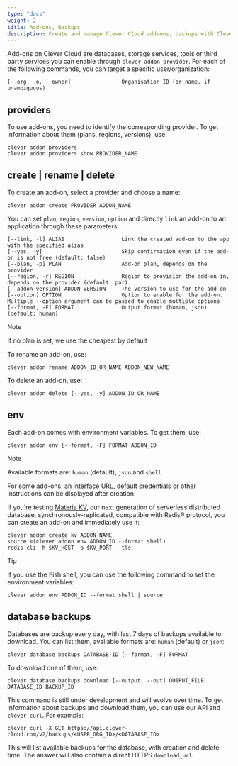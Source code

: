 ```yaml
---
type: "docs"
weight: 2
title: Add-ons, Backups
description: Create and manage Clever Cloud add-ons, backups with Clever Tools
---
```


Add-ons on Clever Cloud are databases, storage services, tools or third party services you can enable through `clever addon provider`. For each of the following commands, you can target a specific user/organization:

```
[--org, -o, --owner]                Organisation ID (or name, if unambiguous)
```

## providers

To use add-ons, you need to identify the corresponding provider. To get information about them (plans, regions, versions), use:

```
clever addon providers
clever addon providers show PROVIDER_NAME
```

## create | rename | delete

To create an add-on, select a provider and choose a name:

```
clever addon create PROVIDER ADDON_NAME
```

You can set `plan`, `region`, `version`, `option` and directly `link` an add-on to an application through these parameters:

```
[--link, -l] ALIAS                  Link the created add-on to the app with the specified alias
[--yes, -y]                         Skip confirmation even if the add-on is not free (default: false)
[--plan, -p] PLAN                   Add-on plan, depends on the provider
[--region, -r] REGION               Region to provision the add-on in, depends on the provider (default: par)
[--addon-version] ADDON-VERSION     The version to use for the add-on
[--option] OPTION                   Option to enable for the add-on. Multiple --option argument can be passed to enable multiple options
[--format, -F] FORMAT               Output format (human, json) (default: human)
```

> [!NOTE]
> If no plan is set, we use the cheapest by default

To rename an add-on, use:

```
clever addon rename ADDON_ID_OR_NAME ADDON_NEW_NAME
```

To delete an add-on, use:

```
clever addon delete [--yes, -y] ADDON_ID_OR_NAME
```

## env

Each add-on comes with environment variables. To get them, use:

```
clever addon env [--format, -F] FORMAT ADDON_ID
```

> [!NOTE]
> Available formats are: `human` (default), `json` and `shell`

For some add-ons, an interface URL, default credentials or other instructions can be displayed after creation.

If you're testing [Materia KV](/developers/doc/addons/materia-kv/), our next generation of serverless distributed database, synchronously-replicated, compatible with Redis® protocol, you can create an add-on and immediately use it:

```
clever addon create kv ADDON_NAME
source <(clever addon env ADDON_ID --format shell)
redis-cli -h $KV_HOST -p $KV_PORT --tls
```

> [!TIP]
> If you use the Fish shell, you can use the following command to set the environment variables:
> ```
> clever addon env ADDON_ID --format shell | source
> ```

## database backups

Databases are backup every day, with last 7 days of backups available to download. You can list them, available formats are: `human` (default) or `json`:

```
clever database backups DATABASE-ID [--format, -F] FORMAT
```

To download one of them, use:

```
clever database backups download [--output, --out] OUTPUT_FILE DATABASE_ID BACKUP_ID
```

This command is still under development and will evolve over time. To get information about backups and download them, you can use our API and `clever curl`. For example:

```
clever curl -X GET https://api.clever-cloud.com/v2/backups/<USER_ORG_ID>/<DATABASE_ID>
```

This will list available backups for the database, with creation and delete time. The answer will also contain a direct HTTPS `download_url`.
